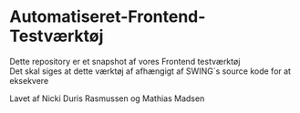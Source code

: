 # Automatiseret-Frontend-Testværktøj
Dette repository er et snapshot af vores Frontend testværktøj\
Det skal siges at dette værktøj af afhængigt af SWING´s source kode for at eksekvere

Lavet af Nicki Duris Rasmussen og Mathias Madsen
